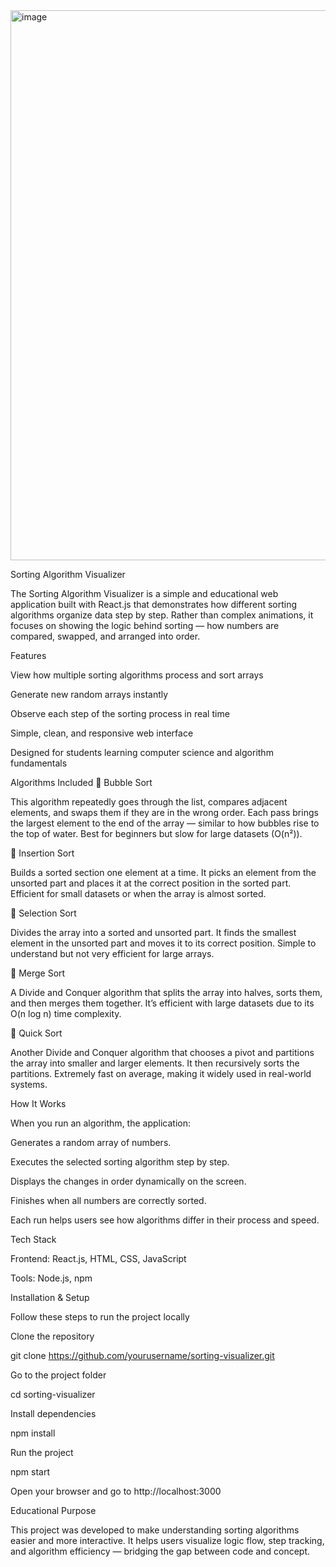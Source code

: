<img width="1752" height="880" alt="image" src="https://github.com/user-attachments/assets/9e0df731-bd33-400c-8a48-2bee0a30d28e" />


Sorting Algorithm Visualizer

The Sorting Algorithm Visualizer is a simple and educational web application built with React.js that demonstrates how different sorting algorithms organize data step by step.
Rather than complex animations, it focuses on showing the logic behind sorting — how numbers are compared, swapped, and arranged into order.

Features

View how multiple sorting algorithms process and sort arrays

Generate new random arrays instantly

Observe each step of the sorting process in real time

Simple, clean, and responsive web interface

Designed for students learning computer science and algorithm fundamentals

Algorithms Included
🔹 Bubble Sort

This algorithm repeatedly goes through the list, compares adjacent elements, and swaps them if they are in the wrong order.
Each pass brings the largest element to the end of the array — similar to how bubbles rise to the top of water.
Best for beginners but slow for large datasets (O(n²)).

🔹 Insertion Sort

Builds a sorted section one element at a time.
It picks an element from the unsorted part and places it at the correct position in the sorted part.
Efficient for small datasets or when the array is almost sorted.

🔹 Selection Sort

Divides the array into a sorted and unsorted part.
It finds the smallest element in the unsorted part and moves it to its correct position.
Simple to understand but not very efficient for large arrays.

🔹 Merge Sort

A Divide and Conquer algorithm that splits the array into halves, sorts them, and then merges them together.
It’s efficient with large datasets due to its O(n log n) time complexity.

🔹 Quick Sort

Another Divide and Conquer algorithm that chooses a pivot and partitions the array into smaller and larger elements.
It then recursively sorts the partitions.
Extremely fast on average, making it widely used in real-world systems.

How It Works

When you run an algorithm, the application:

Generates a random array of numbers.

Executes the selected sorting algorithm step by step.

Displays the changes in order dynamically on the screen.

Finishes when all numbers are correctly sorted.

Each run helps users see how algorithms differ in their process and speed.

Tech Stack

Frontend: React.js, HTML, CSS, JavaScript

Tools: Node.js, npm

Installation & Setup

Follow these steps to run the project locally 

Clone the repository

git clone https://github.com/yourusername/sorting-visualizer.git


Go to the project folder

cd sorting-visualizer


Install dependencies

npm install


Run the project

npm start


Open your browser and go to
http://localhost:3000

Educational Purpose

This project was developed to make understanding sorting algorithms easier and more interactive.
It helps users visualize logic flow, step tracking, and algorithm efficiency — bridging the gap between code and concept.
